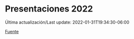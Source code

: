 # Presentaciones 2022

Última actualización/Last update: 2022-01-31T19:34:30-06:00

 [Fuente](https://www.gob.mx/salud/documentos/presentaciones-2022)
